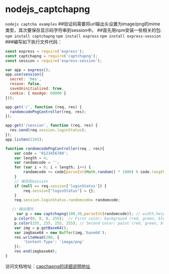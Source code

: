 # nodejs_captchapng
`nodejs captcha examples`
##验证码需要将url输出头设置为image/png的mime类型，其次要保存显示码字符串到session中。
##首先用npm安装一些相关的包:
`npm install captchapng`
`npm install express`
`npm install express-session`
###编写如下执行文件代码：
```javascript
const express = require('express');
const captchapng = require('captchapng');
const session = require('express-session');

var app = express();
app.use(session({
  secret: 'hes',
  resave: false,
  saveUninitialized: true,
  cookie: { maxAge: 60000 }
}));

app.get('/', function (req, res) {
  randomcodePngController(req, res);
});

app.get('/session', function (req, res) {
  res.send(req.session.loginStatus);
});
app.listen(2345);

function randomcodePngController(req , res){
    var code = '0123456789';
    var length = 4;
    var randomcode = '';
    for (var i = 0; i < length; i++) {
        randomcode += code[parseInt(Math.random() * 1000) % code.length];
    }
    // 保存到session
    if (null == req.session['loginStatus']) {
        req.session["loginStatus"] = {};
    }
    req.session.loginStatus.randomcode= randomcode;

   // 输出图片
     var p = new captchapng(100,36,parseInt(randomcode)); // width,height,numeric captcha
    p.color(0, 0, 0, 255);  // First color: background (red, green, blue, alpha)
    p.color(255, 255, 255, 255); // Second color: paint (red, green, blue, alpha)
    var img = p.getBase64();
    var imgbase64 = new Buffer(img,'base64');
    res.writeHead(200, {
        'Content-Type': 'image/png'
    });
    res.end(imgbase64);
}
```
访问文档地址：[capchapng的详细说明地址](http://mousebird.cn/blog/2016/11/09/8)
